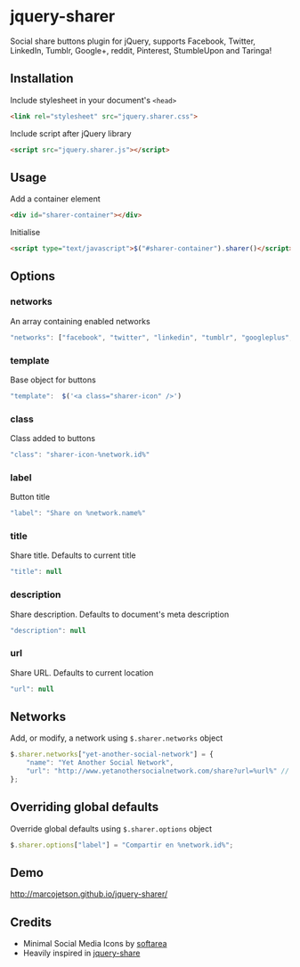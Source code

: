 # jquery-sharer

Social share buttons plugin for jQuery, supports Facebook, Twitter, LinkedIn, Tumblr, Google+, reddit, Pinterest, StumbleUpon and Taringa!

## Installation

Include stylesheet in your document's `<head>`

```html
<link rel="stylesheet" src="jquery.sharer.css">
```

Include script after jQuery library

```html
<script src="jquery.sharer.js"></script>
```

## Usage

Add a container element

```html
<div id="sharer-container"></div>
```

Initialise

```html
<script type="text/javascript">$("#sharer-container").sharer()</script>
```

## Options

### networks

An array containing enabled networks

```javascript
"networks": ["facebook", "twitter", "linkedin", "tumblr", "googleplus", "reddit", "pinterest", "stumbleupon", "taringa"]
```

### template

Base object for buttons

```javascript
"template":  $('<a class="sharer-icon" />')
```

### class

Class added to buttons

```javascript
"class": "sharer-icon-%network.id%"
```

### label

Button title

```javascript
"label": "Share on %network.name%"
```

### title

Share title. Defaults to current title

```javascript
"title": null
```


### description

Share description. Defaults to document's meta description

```javascript
"description": null
```

### url

Share URL. Defaults to current location

```javascript
"url": null
```

## Networks

Add, or modify, a network using `$.sharer.networks` object

```javascript
$.sharer.networks["yet-another-social-network"] = {
    "name": "Yet Another Social Network",
    "url": "http://www.yetanothersocialnetwork.com/share?url=%url%" // also %title% and %description% are available
};
```

## Overriding global defaults

Override global defaults using `$.sharer.options` object

```javascript
$.sharer.options["label"] = "Compartir en %network.id%";
```

## Demo

http://marcojetson.github.io/jquery-sharer/

## Credits

- Minimal Social Media Icons by [softarea](http://www.softarea.in)
- Heavily inspired in [jquery-share](https://github.com/iatek/jquery-share)